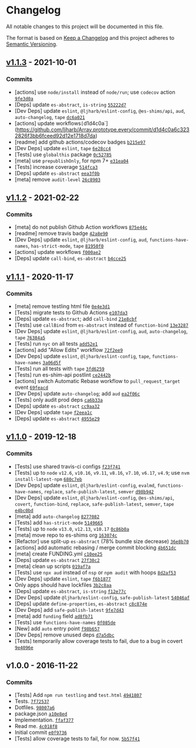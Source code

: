 # Changelog

All notable changes to this project will be documented in this file.

The format is based on [Keep a Changelog](https://keepachangelog.com/en/1.0.0/)
and this project adheres to
[Semantic Versioning](https://semver.org/spec/v2.0.0.html).

## [v1.1.3](https://github.com/ljharb/Array.prototype.every/compare/v1.1.2...v1.1.3) - 2021-10-01

### Commits

- [actions] use `node/install` instead of `node/run`; use `codecov` action
  [`9fe3d0a`](https://github.com/ljharb/Array.prototype.every/commit/9fe3d0a0f588c8a41a2844531bcd7fe17b18c356)
- [Deps] update `es-abstract`, `is-string`
  [`55222d7`](https://github.com/ljharb/Array.prototype.every/commit/55222d792062e61875b7748c168ae7ef6baa6f42)
- [Dev Deps] update `eslint`, `@ljharb/eslint-config`, `@es-shims/api`, `aud`,
  `auto-changelog`, `tape`
  [`dc6a021`](https://github.com/ljharb/Array.prototype.every/commit/dc6a021a2cda8bccd48d858a1eb97b7a4b71ae67)
- [actions] update
  workflows`[`d1d4c0a`](https://github.com/ljharb/Array.prototype.every/commit/d1d4c0a6c3232826f3bb6fceed92d12e1718d7da)
- [readme] add github actions/codecov badges
  [`b215e97`](https://github.com/ljharb/Array.prototype.every/commit/b215e97d0cfa4d84131f4fa41396999f78fcc08d)
- [Dev Deps] update `eslint`, `tape`
  [`6e28cc4`](https://github.com/ljharb/Array.prototype.every/commit/6e28cc4b157bb3ab57a63052c2968a1d333a3762)
- [Tests] use `globalthis` package
  [`0c52785`](https://github.com/ljharb/Array.prototype.every/commit/0c52785a405a178d58e521dc33dde92926cc3b42)
- [meta] use `prepublishOnly`, for npm 7+
  [`e31ea04`](https://github.com/ljharb/Array.prototype.every/commit/e31ea04867b3aaa05f927b4b6e8f6e737ac830d1)
- [Tests] increase coverage
  [`514fca3`](https://github.com/ljharb/Array.prototype.every/commit/514fca32f0c17df5f22a562648faa5306160f630)
- [Deps] update `es-abstract`
  [`eea3f0b`](https://github.com/ljharb/Array.prototype.every/commit/eea3f0b2e92056c2684304ce7a0ed5f4983a66ea)
- [meta] remove `audit-level`
  [`26c8903`](https://github.com/ljharb/Array.prototype.every/commit/26c8903bfe19a7b7b15e712c114f9fe4df7c229f)

## [v1.1.2](https://github.com/ljharb/Array.prototype.every/compare/v1.1.1...v1.1.2) - 2021-02-22

### Commits

- [meta] do not publish Github Action workflows
  [`875e44c`](https://github.com/ljharb/Array.prototype.every/commit/875e44c72398622faf1f1c7deee3a7bbfe86e7cf)
- [readme] remove travis badge
  [`42a8e90`](https://github.com/ljharb/Array.prototype.every/commit/42a8e9032d0f33ec7e911fd9b1c911c61486efb2)
- [Dev Deps] update `eslint`, `@ljharb/eslint-config`, `aud`,
  `functions-have-names`, `has-strict-mode`, `tape`
  [`81950f0`](https://github.com/ljharb/Array.prototype.every/commit/81950f0d117133270734e9a063b5b0b85d34b1f8)
- [actions] update workflows
  [`f000ae2`](https://github.com/ljharb/Array.prototype.every/commit/f000ae2535ca2f04111feb911e9bde432fc1ce3f)
- [Deps] update `call-bind`, `es-abstract`
  [`b4cce25`](https://github.com/ljharb/Array.prototype.every/commit/b4cce25e45db0b6ea69ab2231212687b8daf5689)

## [v1.1.1](https://github.com/ljharb/Array.prototype.every/compare/v1.1.0...v1.1.1) - 2020-11-17

### Commits

- [meta] remove testling html file
  [`0e4e3d1`](https://github.com/ljharb/Array.prototype.every/commit/0e4e3d1c77d62d06ff40bc1564cbc6dceef8c143)
- [Tests] migrate tests to Github Actions
  [`e107da3`](https://github.com/ljharb/Array.prototype.every/commit/e107da3a07898cf7c76f44b0193fbcc8bed38638)
- [Deps] update `es-abstract`; add `call-bind`
  [`21e8cbf`](https://github.com/ljharb/Array.prototype.every/commit/21e8cbf2071b3c1a06f6e72f946b5729e9eae356)
- [Tests] use `callBind` from `es-abstract` instead of `function-bind`
  [`13e3287`](https://github.com/ljharb/Array.prototype.every/commit/13e32876983dd43c0d598962d3afddb0017e9705)
- [Dev Deps] update `eslint`, `@ljharb/eslint-config`, `aud`, `auto-changelog`,
  `tape`
  [`76384a5`](https://github.com/ljharb/Array.prototype.every/commit/76384a5a10eaf4556431f97a7200b13e15f0ee32)
- [Tests] run `nyc` on all tests
  [`add52e1`](https://github.com/ljharb/Array.prototype.every/commit/add52e14441cb2cff384431305cbea62c73eb9da)
- [actions] add "Allow Edits" workflow
  [`72f2ee9`](https://github.com/ljharb/Array.prototype.every/commit/72f2ee94179dd906025afc6a6d58b54c7497d1bb)
- [Dev Deps] update `eslint`, `@ljharb/eslint-config`, `tape`,
  `functions-have-names`
  [`3a06d5f`](https://github.com/ljharb/Array.prototype.every/commit/3a06d5f1258ca346f075c3e87750ea5172ccb9a2)
- [Tests] run all tests with `tape`
  [`3fd6259`](https://github.com/ljharb/Array.prototype.every/commit/3fd6259ecdbc26750982c20dca0b9379552dc674)
- [Tests] run es-shim-api postlint
  [`ce2442b`](https://github.com/ljharb/Array.prototype.every/commit/ce2442b74675a072dfe905a308ce87d9584ca921)
- [actions] switch Automatic Rebase workflow to `pull_request_target` event
  [`69feacd`](https://github.com/ljharb/Array.prototype.every/commit/69feacdb425c7d0c77e406829cbfde6164b3aedb)
- [Dev Deps] update `auto-changelog`; add `aud`
  [`ea2f06c`](https://github.com/ljharb/Array.prototype.every/commit/ea2f06c4d6546e973affcffb58256e0a9235796a)
- [Tests] only audit prod deps
  [`ca6b33a`](https://github.com/ljharb/Array.prototype.every/commit/ca6b33a08268059bcca9c076a134c215601c20d7)
- [Deps] update `es-abstract`
  [`cc9aa32`](https://github.com/ljharb/Array.prototype.every/commit/cc9aa322e654ab7f36b8abb685768a1dc4b35b66)
- [Dev Deps] update `tape`
  [`f2eea1c`](https://github.com/ljharb/Array.prototype.every/commit/f2eea1c57307828f8f951edcb788b1db7246b827)
- [Deps] update `es-abstract`
  [`4955e29`](https://github.com/ljharb/Array.prototype.every/commit/4955e2908cd2993fcc65c7488ecaf7e3b7f8c9f2)

## [v1.1.0](https://github.com/ljharb/Array.prototype.every/compare/v1.0.0...v1.1.0) - 2019-12-18

### Commits

- [Tests] use shared travis-ci configs
  [`f23f741`](https://github.com/ljharb/Array.prototype.every/commit/f23f741bfe061abd95ef4ca8a2de769bb21228a8)
- [Tests] up to `node` `v12.6`, `v10.16`, `v9.11`, `v8.16`, `v7.10`, `v6.17`,
  `v4.9`; use `nvm install-latest-npm`
  [`680c7eb`](https://github.com/ljharb/Array.prototype.every/commit/680c7ebc332ed93171e3e56e657147f2639e946e)
- [Dev Deps] update `eslint`, `@ljharb/eslint-config`, `evalmd`,
  `functions-have-names`, `replace`, `safe-publish-latest`, `semver`
  [`d98b942`](https://github.com/ljharb/Array.prototype.every/commit/d98b942bd10fbae61741ab7314132d694d51e29b)
- [Dev Deps] update `eslint`, `@ljharb/eslint-config`, `@es-shims/api`,
  `covert`, `function-bind`, `replace`, `safe-publish-latest`, `semver`, `tape`
  [`e4bc0bd`](https://github.com/ljharb/Array.prototype.every/commit/e4bc0bde8f5d790435fe41482c364b6927c58f67)
- [meta] add `auto-changelog`
  [`8277082`](https://github.com/ljharb/Array.prototype.every/commit/827708274f068c7a91ab92a6a3bc2e97a5b99d2b)
- [Tests] add `has-strict-mode`
  [`5149665`](https://github.com/ljharb/Array.prototype.every/commit/5149665cdc067e0586e4e6b5a79b816da155868b)
- [Tests] up to `node` `v13.0`, `v12.13`, `v10.17`
  [`0c86b0a`](https://github.com/ljharb/Array.prototype.every/commit/0c86b0a28e4bb49c905dab6591c1baef2b5d5a9c)
- [meta] move repo to es-shims org
  [`163074c`](https://github.com/ljharb/Array.prototype.every/commit/163074c9a7147c86db23b40e95e0d7686e834d2c)
- [Refactor] use split-up `es-abstract` (78% bundle size decrease)
  [`36e8b70`](https://github.com/ljharb/Array.prototype.every/commit/36e8b709fe0d079d84683591e44a9333e9fcb48d)
- [actions] add automatic rebasing / merge commit blocking
  [`4b651dc`](https://github.com/ljharb/Array.prototype.every/commit/4b651dca6293805a2a391efb158d29e857a6d401)
- [meta] create FUNDING.yml
  [`c10ee25`](https://github.com/ljharb/Array.prototype.every/commit/c10ee25ec7bfcce16d4c5bdc564a54f96f863719)
- [Deps] update `es-abstract`
  [`27f30c2`](https://github.com/ljharb/Array.prototype.every/commit/27f30c20f6d1708a3058d824c96ebb0ab224093e)
- [meta] clean up scripts
  [`019af7a`](https://github.com/ljharb/Array.prototype.every/commit/019af7ae101bd4bb7d5503d8dad9209fa337a80d)
- [Tests] use `npx aud` instead of `nsp` or `npm audit` with hoops
  [`8d2af53`](https://github.com/ljharb/Array.prototype.every/commit/8d2af53894560c2f368864cdc5f78769e811ccf2)
- [Dev Deps] update `eslint`, `tape`
  [`f6b1877`](https://github.com/ljharb/Array.prototype.every/commit/f6b187724174d98835c1ad8f962283112bf6440f)
- Only apps should have lockfiles
  [`3b2c8aa`](https://github.com/ljharb/Array.prototype.every/commit/3b2c8aad03cfac7ccc43f63d0f0c390afa190948)
- [Deps] update `es-abstract`, `is-string`
  [`f12e77c`](https://github.com/ljharb/Array.prototype.every/commit/f12e77c085f29006dfc3b2f40eaf7a09897250f1)
- [Dev Deps] update `@ljharb/eslint-config`, `safe-publish-latest`
  [`54046af`](https://github.com/ljharb/Array.prototype.every/commit/54046affb4ffd06a9bf42e0a2e4ae17e68892dc5)
- [Deps] update `define-properties`, `es-abstract`
  [`c8c874e`](https://github.com/ljharb/Array.prototype.every/commit/c8c874edfdc48696fc634062b8cce49da6d02a4e)
- [Dev Deps] add `safe-publish-latest`
  [`9fe7d43`](https://github.com/ljharb/Array.prototype.every/commit/9fe7d43a3fe852ea338f16e802bcfa5468ab38c2)
- [meta] add `funding` field
  [`ad8fb71`](https://github.com/ljharb/Array.prototype.every/commit/ad8fb71595965069a464877c19741100c43288fe)
- [Tests] use `functions-have-names`
  [`0f085de`](https://github.com/ljharb/Array.prototype.every/commit/0f085de7ee63e7722708c05d35037de17a8d2d0a)
- [New] add `auto` entry point
  [`f98b657`](https://github.com/ljharb/Array.prototype.every/commit/f98b65796f40f6190b84ab8130d9d677bba0b099)
- [Dev Deps] remove unused deps
  [`d7a5dbc`](https://github.com/ljharb/Array.prototype.every/commit/d7a5dbc08e4b6456c0586cdec5896dbd95a6f249)
- [Tests] temporarily allow coverage tests to fail, due to a bug in covert
  [`9e4096e`](https://github.com/ljharb/Array.prototype.every/commit/9e4096e4f867d7690a6b0d76ca7bbe83a5395791)

## v1.0.0 - 2016-11-22

### Commits

- [Tests] Add `npm run testling` and `test.html`
  [`4941807`](https://github.com/ljharb/Array.prototype.every/commit/49418077a5e5c5173d4edf444d9983772d8d31c4)
- Tests.
  [`7f72537`](https://github.com/ljharb/Array.prototype.every/commit/7f725378a8a79bc5377f58d2ae0b0612934016ee)
- Dotfiles.
  [`98007a6`](https://github.com/ljharb/Array.prototype.every/commit/98007a63cc48287cfa556ffe45e5a740b630c82d)
- package.json
  [`a10e8ed`](https://github.com/ljharb/Array.prototype.every/commit/a10e8ede4d1e54ef1bc783d04d2a69bec17c09fe)
- Implementation.
  [`ffaf377`](https://github.com/ljharb/Array.prototype.every/commit/ffaf377997f7dc35ac88f091964ceb19f8c423f8)
- Read me.
  [`4c018f8`](https://github.com/ljharb/Array.prototype.every/commit/4c018f8e2f512614644924e0e70126f81f30a73f)
- Initial commit
  [`e0f9736`](https://github.com/ljharb/Array.prototype.every/commit/e0f9736fa25f838b35c28e8462019a47c53bf92f)
- [Tests] allow coverage tests to fail, for now.
  [`5b57f41`](https://github.com/ljharb/Array.prototype.every/commit/5b57f4123a3a207952eed05cbf411f77bc93c59f)
